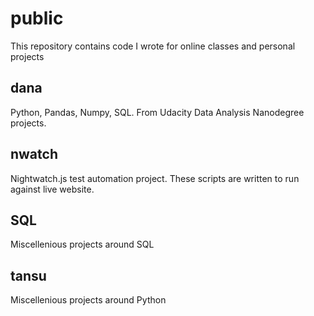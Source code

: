 # public
This repository contains code I wrote for online classes and personal projects

## dana
Python, Pandas, Numpy, SQL. From Udacity Data Analysis Nanodegree projects.

## nwatch
Nightwatch.js test automation project. These scripts are written to run against live website.

## SQL
Miscellenious projects around SQL

## tansu
Miscellenious projects around Python

